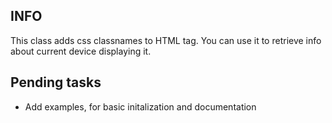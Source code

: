 ## INFO ##
This class adds css classnames to HTML tag.
You can use it to retrieve info about current device displaying it.



## Pending tasks ##

* Add examples, for basic initalization and documentation
